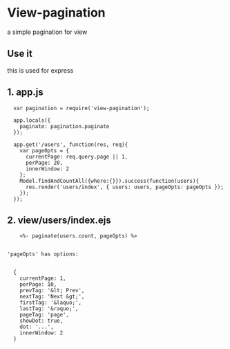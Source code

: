View-pagination
===============
  a simple pagination for view

## Use it
  this is used for express


## 1. app.js

      var pagination = require('view-pagination');

      app.locals({
        paginate: pagination.paginate
      });

      app.get('/users', function(res, req){
        var pageOpts = {
          currentPage: req.query.page || 1,
          perPage: 20,
          innerWindow: 2
        };
        Model.findAndCountAll({where:{}}).success(function(users){
          res.render('users/index', { users: users, pageOpts: pageOpts });
        });
      });


## 2. view/users/index.ejs
        <%- paginate(users.count, pageOpts) %>


    'pageOpts' has options:


      {
        currentPage: 1,
        perPage: 10,
        prevTag: '&lt; Prev',
        nextTag: 'Next &gt;',
        firstTag: '&laquo;',
        lastTag: '&raquo;',
        pageTag: 'page',
        showDot: true,
        dot: '...',
        innerWindow: 2
      }




